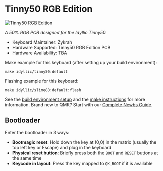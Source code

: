 # Tinny50 RGB Edition

![Tinny50 RGB Edition](https://i.imgur.com/TMig65z.jpg)

*A 50% RGB PCB designed for the Idyllic Tinny50.*

* Keyboard Maintainer: Zykrah
* Hardware Supported: Tinny50 RGB Edition PCB
* Hardware Availability: TBA

Make example for this keyboard (after setting up your build environment):

    make idyllic/tinny50:default

Flashing example for this keyboard:

    make idyllic/slime88:default:flash

See the [build environment setup](https://docs.qmk.fm/#/getting_started_build_tools) and the [make instructions](https://docs.qmk.fm/#/getting_started_make_guide) for more information. Brand new to QMK? Start with our [Complete Newbs Guide](https://docs.qmk.fm/#/newbs).

## Bootloader

Enter the bootloader in 3 ways:

* **Bootmagic reset**: Hold down the key at (0,0) in the matrix (usually the top left key or Escape) and plug in the keyboard
* **Physical reset button**: Briefly press both the `BOOT` and `RESET` buttons at the same time
* **Keycode in layout**: Press the key mapped to `QK_BOOT` if it is available